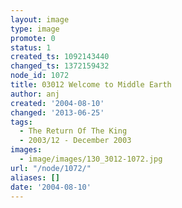 ```yaml
---
layout: image
type: image
promote: 0
status: 1
created_ts: 1092143440
changed_ts: 1372159432
node_id: 1072
title: 03012 Welcome to Middle Earth
author: anj
created: '2004-08-10'
changed: '2013-06-25'
tags:
  - The Return Of The King
  - 2003/12 - December 2003
images:
  - image/images/130_3012-1072.jpg
url: "/node/1072/"
aliases: []
date: '2004-08-10'
---
```


